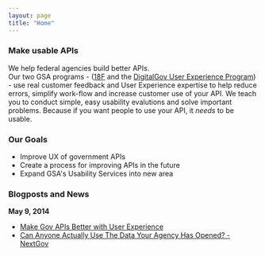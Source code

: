 ```yaml
---
layout: page
title: "Home"
---
```


### Make usable APIs

We help federal agencies build better APIs.  
Our two GSA programs - ([18F](https://18f.gsa.gov/) and the [DigitalGov User Experience Program](https://www.digitalgov.gov/resources/digitalgov-user-experience-program/)) - use real customer feedback and User Experience expertise to help reduce errors, simplify work-flow and increase customer use of your API. 
We teach you to conduct simple, easy usability evalutions and solve important problems. 
Because if you want people to use your API, it *needs* to be usable.


### Our Goals 

* Improve UX of government APIs 
* Create a process for improving APIs in the future
* Expand GSA's Usability Services into new area

### Blogposts and News

**May 9, 2014**  

* [Make Gov APIs Better with User Experience](http://www.digitalgov.gov/2014/05/09/make-gov-apis-better-with-user-experience/)  
* [Can Anyone Actually Use The Data Your Agency Has Opened? - NextGov](http://www.nextgov.com/technology-news/tech-insider/2014/05/can-anyone-actually-use-data-your-agency-has-opened/84202/?oref=voicesmodule)  
